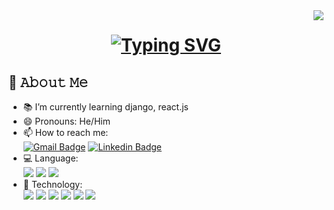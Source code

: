 <img align="right" src="https://visitor-badge.laobi.icu/badge?page_id=wongzc.wongzc">

<h1 align="center">
<a href="https://git.io/typing-svg">
 <img src="https://readme-typing-svg.herokuapp.com?font=Inter&size=28&duration=4000&pause=1000&color=1DF7A5&width=435&lines=Hello+There!!+;This+is+Zhao+Cai+%E2%9C%8C%EF%B8%8F;Nice+to+meet+you%F0%9F%98%81" alt="Typing SVG" />
</a>
</h1>

## 📖 𝙰𝚋𝚘𝚞𝚝 𝙼𝚎
- 📚 I’m currently learning django, react.js
- 😄 Pronouns: He/Him
- 📫 How to reach me: <br> [![Gmail Badge](https://img.shields.io/badge/-wzclalala@gmail.com-c14438?style=flat-square&logo=Gmail&logoColor=white&link=mailto:wzclalala@gmail.com)](wzclalala@gmail.com) [![Linkedin Badge](https://img.shields.io/badge/-ZhaoCai-blue?style=flat-square&logo=Linkedin&logoColor=white&link=https://www.linkedin.com/in/zhao-cai-wong/)](https://www.linkedin.com/in/zhao-cai-wong/)
- 💻 Language: <br> <img src="https://img.shields.io/badge/Python-FFD43B?style=for-the-badge&logo=python&logoColor=blue"
                    /> <img src="https://img.shields.io/badge/HTML5-E34F26?style=for-the-badge&logo=html5&logoColor=white" 
                       /> <img src="https://img.shields.io/badge/JavaScript-323330?style=for-the-badge&logo=javascript&logoColor=F7DF1E" />
- 🚀 Technology: <br><img src="https://img.shields.io/badge/PyTorch-EE4C2C?style=for-the-badge&logo=pytorch&logoColor=white" 
                     /> <img src="https://img.shields.io/badge/TensorFlow-FF6F00?style=for-the-badge&logo=tensorflow&logoColor=white" 
                         /> <img src="https://img.shields.io/badge/Amazon_AWS-FF9900?style=for-the-badge&logo=amazonaws&logoColor=white" 
                             /> <img src="https://img.shields.io/badge/MySQL-005C84?style=for-the-badge&logo=mysql&logoColor=white" 
                                 /> <img src="https://img.shields.io/badge/Selenium-43B02A?style=for-the-badge&logo=Selenium&logoColor=white"
                                     /> <img src="https://img.shields.io/badge/Jira-0052CC?style=for-the-badge&logo=Jira&logoColor=white" />

